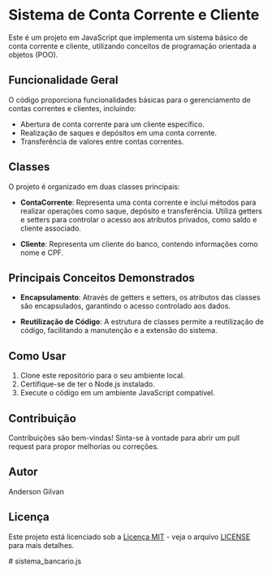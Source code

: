 # Sistema de Conta Corrente e Cliente

Este é um projeto em JavaScript que implementa um sistema básico de conta corrente e cliente, utilizando conceitos de programação orientada a objetos (POO).

## Funcionalidade Geral

O código proporciona funcionalidades básicas para o gerenciamento de contas correntes e clientes, incluindo:

- Abertura de conta corrente para um cliente específico.
- Realização de saques e depósitos em uma conta corrente.
- Transferência de valores entre contas correntes.

## Classes

O projeto é organizado em duas classes principais:

- **ContaCorrente**: Representa uma conta corrente e inclui métodos para realizar operações como saque, depósito e transferência. Utiliza getters e setters para controlar o acesso aos atributos privados, como saldo e cliente associado.
  
- **Cliente**: Representa um cliente do banco, contendo informações como nome e CPF.

## Principais Conceitos Demonstrados

- **Encapsulamento**: Através de getters e setters, os atributos das classes são encapsulados, garantindo o acesso controlado aos dados.
  
- **Reutilização de Código**: A estrutura de classes permite a reutilização de código, facilitando a manutenção e a extensão do sistema.

## Como Usar

1. Clone este repositório para o seu ambiente local.
2. Certifique-se de ter o Node.js instalado.
3. Execute o código em um ambiente JavaScript compatível.

## Contribuição

Contribuições são bem-vindas! Sinta-se à vontade para abrir um pull request para propor melhorias ou correções.

## Autor

Anderson Gilvan

## Licença

Este projeto está licenciado sob a [Licença MIT](https://opensource.org/licenses/MIT) - veja o arquivo [LICENSE](LICENSE) para mais detalhes.

#   s i s t e m a _ b a n c a r i o . j s  
 